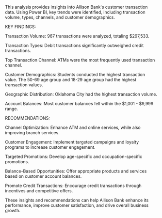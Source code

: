 This analysis provides insights into Allison Bank's customer transaction data. Using Power BI, key trends were identified, including transaction volume, types, channels, and customer demographics.

KEY FINDINGS:

Transaction Volume: 967 transactions were analyzed, totaling $297,533.

Transaction Types: Debit transactions significantly outweighed credit transactions.

Top Transaction Channel: ATMs were the most frequently used transaction channel.

Customer Demographics:
Students conducted the highest transaction value. The 50-69 age group and 18-29 age group had the highest transaction values.

Geographic Distribution: Oklahoma City had the highest transaction volume.

Account Balances: Most customer balances fell within the $1,001 - $9,999 range.

RECOMMENDATIONS:

Channel Optimization: Enhance ATM and online services, while also improving branch services.

Customer Engagement: Implement targeted campaigns and loyalty programs to increase customer engagement.

Targeted Promotions: Develop age-specific and occupation-specific promotions.

Balance-Based Opportunities: Offer appropriate products and services based on customer account balances.

Promote Credit Transactions: Encourage credit transactions through incentives and competitive offers.

These insights and recommendations can help Allison Bank enhance its performance, improve customer satisfaction, and drive overall business growth.
